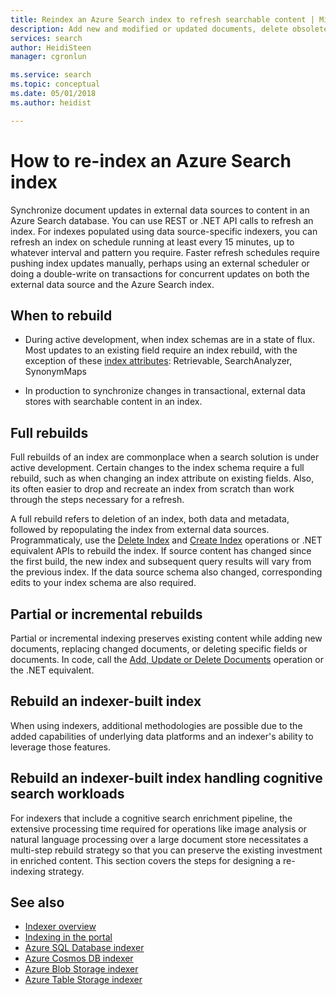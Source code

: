 ```yaml
---
title: Reindex an Azure Search index to refresh searchable content | Microsoft Docs
description: Add new and modified or updated documents, delete obsolete documents, in a full rebuild or partial indexing operation that preserves unchanged documents in an Azure Search index.
services: search
author: HeidiSteen
manager: cgronlun

ms.service: search
ms.topic: conceptual
ms.date: 05/01/2018
ms.author: heidist

---
```

# How to re-index an Azure Search index

Synchronize document updates in external data sources to content in an Azure Search database. You can use REST or .NET API calls to refresh an index. For indexes populated using data source-specific indexers, you can refresh an index on schedule running at least every 15 minutes, up to whatever interval and pattern you require. Faster refresh schedules require pushing index updates manually, perhaps using an external scheduler or doing a double-write on transactions for concurrent updates on both the external data source and the Azure Search index.

## When to rebuild

+ During active development, when index schemas are in a state of flux. Most updates to an existing field require an index rebuild, with the exception of these [index attributes](https://docs.microsoft.com/rest/api/searchservice/create-index): Retrievable, SearchAnalyzer, SynonymMaps

+ In production to synchronize changes in transactional, external data stores with searchable content in an index.

## Full rebuilds

Full rebuilds of an index are commonplace when a search solution is under active development. Certain changes to the index schema require a full rebuild, such as when changing an index attribute on existing fields. Also, its often easier to drop and recreate an index from scratch than work through the steps necessary for a refresh.

A full rebuild refers to deletion of an index, both data and metadata, followed by repopulating the index from external data sources. Programmaticaly, use the [Delete Index](https://docs.microsoft.com/rest/api/searchservice/delete-index) and [Create Index](https://docs.microsoft.com/rest/api/searchservice/create-index) operations or .NET equivalent APIs to rebuild the index. If source content has changed since the first build, the new index and subsequent query results will vary from the previous index. If the data source schema also changed, corresponding edits to your index schema are also required.

## Partial or incremental rebuilds

Partial or incremental indexing preserves existing content while adding new documents, replacing changed documents, or deleting specific fields or documents. In code, call the [Add, Update or Delete Documents](https://docs.microsoft.com/rest/api/searchservice/addupdate-or-delete-documents) operation or the .NET equivalent.

## Rebuild an indexer-built index

When using indexers, additional methodologies are possible due to the added capabilities of underlying data platforms and an indexer's ability to leverage those features.

## Rebuild an indexer-built index handling cognitive search workloads

For indexers that include a cognitive search enrichment pipeline, the extensive processing time required for operations like image analysis or natural language processing over a large document store necessitates a multi-step rebuild strategy so that you can preserve the existing investment in enriched content. This section covers the steps for designing a re-indexing strategy.

## See also

+ [Indexer overview](search-indexer-overview.md)
+ [Indexing in the portal](search-import-data-portal.md)
+ [Azure SQL Database indexer](search-howto-connecting-azure-sql-database-to-azure-search-using-indexers.md)
+ [Azure Cosmos DB indexer](search-howto-index-cosmosdb.md)
+ [Azure Blob Storage indexer](search-howto-indexing-azure-blob-storage.md)
+ [Azure Table Storage indexer](search-howto-indexing-azure-tables.md)




